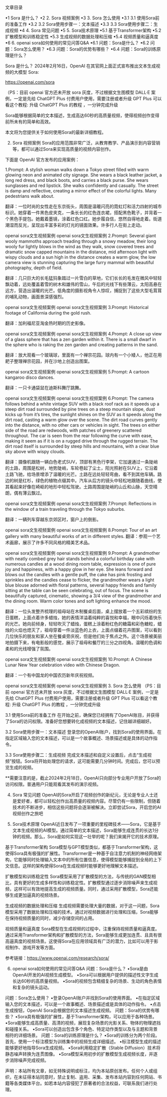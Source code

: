 文章目录

•1 Sora 是什么？
•2 2. Sora 视频案例
•3 3. Sora 怎么使用
•3.1 3.1 使用Sora前的准备工作
•3.2 3.2 Sora使用步骤一：文本描述
•3.3 3.3 Sora使用步骤二：生成视频
•4 4. Sora 常见问题
•5 5. Sora技术原理
•5.1 基于Transformer架构
•5.2 扩散模型和训练稳定性
•5.3 生成视频的数据处理和压缩
•5.4 视频质量和逼真度
•6 6. openai sora如何使用的常见问答Q&A
•6.1 问题：Sora是什么？
•6.2 问题：Sora怎么使用？
•6.3 问题：Sora的优势有哪些？
•6.4 问题：Sora的训练原理是什么？

Sora 是什么？
2024年2月16日，OpenAI 在其官网上面正式宣布推出文本生成视频的大模型 Sora:

https://openai.com/sora

（PS：目前 openai 官方还未开放 sora 灰度，不过根据文生图模型 DALL·E 案例，一定是先给 ChatGPT Plus 付费用户使用，需要注册或者升级 GPT Plus 可以看这个教程: 升级 ChatGPT Plus 的教程 ，一分钟完成升级

Sora能够根据简单的文本描述，生成高达60秒的高质量视频，使得视频创作变得前所未有的简单和高效。

本文将为您提供关于如何使用Sora的最新详细教程。

2. Sora 视频案例
Sora的应用范围非常广泛，从教育教学、产品演示到内容营销等，都可以通过Sora来实现高质量的视频内容创作。

下面是 OpenAI 官方发布的应用案例：

1.Prompt: A stylish woman walks down a Tokyo street filled with warm glowing neon and animated city signage. She wears a black leather jacket, a long red dress, and black boots, and carries a black purse. She wears sunglasses and red lipstick. She walks confidently and casually. The street is damp and reflective, creating a mirror effect of the colorful lights. Many pedestrians walk about.

翻译：一位时尚的女性走在东京街头，周围是温暖闪亮的霓虹灯和活力四射的城市标识。她穿着一件黑色皮夹克，一条长长的红色连衣裙，搭配黑色靴子，并背着一个黑色手提包。她戴着墨镜，涂着红色口红。她步履自信，悠然自得地走着。街道潮湿而反光，呈现出丰富多彩的灯光的镜面效果。许多行人在街上走动。

openai sora文生视频案例
openai sora文生视频案例
2.Prompt: Several giant wooly mammoths approach treading through a snowy meadow, their long wooly fur lightly blows in the wind as they walk, snow covered trees and dramatic snow capped mountains in the distance, mid afternoon light with wispy clouds and a sun high in the distance creates a warm glow, the low camera view is stunning capturing the large furry mammal with beautiful photography, depth of field.

翻译：几只巨大的长毛猛犸象踏过一片雪白的草地，它们长长的毛发在微风中轻轻飘动着，远处覆盖着雪的树木和雄伟的雪山，午后的光线下有些薄云，太阳高悬在远方，营造出温暖的光芒。低角度的摄影视角令人惊叹，捕捉到了这些大型毛茸茸的哺乳动物，画面景深感强烈。

openai sora文生视频案例
openai sora文生视频案例
3.Prompt: Historical footage of California during the gold rush.

翻译：加利福尼亚淘金热时期的历史影像。

openai sora文生视频案例
openai sora文生视频案例
4.Prompt: A close up view of a glass sphere that has a zen garden within it. There is a small dwarf in the sphere who is raking the zen garden and creating patterns in the sand.

翻译：放大观看一个玻璃球，里面有一个禅宗花园。球内有一个小矮人，他正在用耙子整理禅宗花园，并在沙地上创造出图案。

openai sora文生视频案例
openai sora文生视频案例
5.Prompt: A cartoon kangaroo disco dances.

翻译：一只卡通袋鼠在迪斯科舞厅跳舞。

openai sora文生视频案例
openai sora文生视频案例
6.Prompt: The camera follows behind a white vintage SUV with a black roof rack as it speeds up a steep dirt road surrounded by pine trees on a steep mountain slope, dust kicks up from it’s tires, the sunlight shines on the SUV as it speeds along the dirt road, casting a warm glow over the scene. The dirt road curves gently into the distance, with no other cars or vehicles in sight. The trees on either side of the road are redwoods, with patches of greenery scattered throughout. The car is seen from the rear following the curve with ease, making it seem as if it is on a rugged drive through the rugged terrain. The dirt road itself is surrounded by steep hills and mountains, with a clear blue sky above with wispy clouds.

翻译：摄像机跟随一辆白色老式SUV，顶部有黑色行李架，它加速通过一条陡峭的土路，周围是松树，地势陡峭，车轮卷起了尘土，阳光照射在SUV上，它沿着土路飞驰，给场景增添了温暖的光芒。土路在远处轻轻弯曲，看不到其他车辆。路边的树是红杉，绿色的植物点缀其中。汽车从后方的镜头中轻松地跟随着曲线，使其看起来好像在崎岖的地形中轻松驾驶。土路周围是陡峭的山丘和山脉，天空晴朗，偶有薄云飘过。

openai sora文生视频案例
openai sora文生视频案例
7.Prompt: Reflections in the window of a train traveling through the Tokyo suburbs.

翻译：一辆列车穿越东京郊区时，窗户上的倒影。

openai sora文生视频案例
openai sora文生视频案例
8.Prompt: Tour of an art gallery with many beautiful works of art in different styles.
翻译：参观一个艺术画廊，展示了许多不同风格的精美艺术品。

openai sora文生视频案例
openai sora文生视频案例
9.Prompt: A grandmother with neatly combed grey hair stands behind a colorful birthday cake with numerous candles at a wood dining room table, expression is one of pure joy and happiness, with a happy glow in her eye. She leans forward and blows out the candles with a gentle puff, the cake has pink frosting and sprinkles and the candles cease to flicker, the grandmother wears a light blue blouse adorned with floral patterns, several happy friends and family sitting at the table can be seen celebrating, out of focus. The scene is beautifully captured, cinematic, showing a 3/4 view of the grandmother and the dining room. Warm color tones and soft lighting enhance the mood.

翻译：一位头发整齐梳理的祖母站在木制餐桌后面，桌上摆放着一个五彩缤纷的生日蛋糕，上面点着许多蜡烛，她的表情洋溢着纯粹的喜悦和幸福，眼中闪烁着快乐的光芒。她向前倾身，轻轻吹灭了蜡烛，蛋糕上涂着粉红色的糖霜和彩色糖粒，蜡烛的火焰也熄灭了，祖母穿着一件淡蓝色的上衣，上面点缀着花卉图案，可以看到几位快乐的朋友和家人坐在餐桌旁庆祝，但是他们处于焦点之外。这个场景被美丽地拍摄下来，有电影般的感觉，展示了祖母和餐厅的三分之四视角。温暖的色调和柔和的光线增强了氛围。

openai sora文生视频案例
openai sora文生视频案例
10.Prompt: A Chinese Lunar New Year celebration video with Chinese Dragon.

翻译：一个有中国龙的中国农历新年庆祝视频。

openai sora文生视频案例
openai sora文生视频案例
3. Sora 怎么使用
（PS：目前 openai 官方还未开放 sora 灰度，不过根据文生图模型 DALL·E 案例，一定是先给 ChatGPT Plus 付费用户使用，需要注册或者升级 GPT Plus 可以看这个教程: 升级 ChatGPT Plus 的教程 ，一分钟完成升级

3.1 使用Sora前的准备工作
在开始之前，确保您已经拥有了OpenAI账目，并获得了Sora的访问权限。准备好您想要转化成视频的文本描述，记住越详细越好。

3.2 Sora使用步骤一：文本描述
登录您的OpenAI账户，找到Sora的使用界面。在指定区域输入您的文本描述，可以是一个故事概述、场景描述或是具体的动作指令。

3.3 Sora使用步骤二：生成视频
完成文本描述和自定义设置后，点击“生成视频”按钮。Sora将开始处理您的请求，这可能需要几分钟时间。完成后，您可以预览生成的视频。

**需要注意的是，截止2024年2月18日，OpenAI只向部分专业用户开放了Sora的访问权限。普通用户只能观看其发布的演示视频。

4. Sora 常见问题
OpenAI的Sora开启了视频创作的新纪元，无论是专业人士还是爱好者，都可以轻松创作出高质量的视频内容。尽管仍有一些限制，但随着技术的不断进步，相信这些问题将会逐渐被解决。立即尝试Sora，开启您的AI视频创作之旅吧

5. Sora技术原理
OpenAI近日发布了一项重要的里程碑技术——Sora，它是基于文本生成视频的AI模型。通过简单的文本描述，Sora能够生成连贯的长达1分钟的视频。那么，Sora是如何实现这一壮举的呢？我们来揭开它的技术原理。

基于Transformer架构
Sora模型与GPT模型类似，都基于Transformer架构，这使得Sora具有极强的扩展性。Transformer是一种基于自注意力机制的神经网络架构，它能够同时处理输入文本中的所有位置信息，使得模型能够捕捉到全局的上下文信息。这样的架构使得Sora在生成视频时能够更好地理解文本描述。

扩散模型和训练稳定性
Sora模型采用了扩散模型的方法，与传统的GAN模型相比，具有更好的生成多样性和训练稳定性。扩散模型通过逐步消除噪声来生成视频，这样可以有效地提高生成的视频质量。同时，通过采用扩散模型，Sora还能够生成更加逼真的视频场景。

生成视频的数据处理和压缩
生成视频需要处理大量的数据，对于这一问题，Sora模型采用了数据处理和压缩的技术。通过对视频数据进行处理和压缩，Sora能够在保持视频质量的同时，减少存储空间的占用。

视频质量和逼真度
Sora模型在生成视频的过程中，注重保持视频质量和逼真度。通过采用Transformer架构和扩散模型的方法，Sora能够生成更加连贯、且具有很高逼真度的视频场景。这使得Sora在应用领域具有广泛的潜力，比如可以用于影视制作、游戏开发等方面。

参考链接：https://www.openai.com/research/sora/

6. openai sora如何使用的常见问答Q&A
问题：Sora是什么？
•Sora是由OpenAI开发的AI视频生成模型。
•Sora可以根据用户提供的描述性文字生成长达60秒的高质量视频。
•Sora的视频包含精细复杂的场景、生动的角色表情和复杂的镜头运动。

问题：Sora怎么使用？
•登录OpenAI账户并找到Sora的使用界面。
•在指定区域输入您的文本描述，可以是一个故事概述、场景描述或是具体的动作指令。
•点击生成按钮，OpenAI Sora会根据您的文本描述生成视频。
问题：Sora的优势有哪些？
•Sora具有极强的扩展性，基于Transformer架构，可以应用于各种场景。
•Sora能够生成高质量、高清的视频，展现复杂场景的光影关系、物体的物理遮挡和碰撞关系。
•Sora可以创造出包含多个角色、特定动作类型以及与主题和背景相符的详细场景。
问题：Sora的训练原理是什么？
•Sora的训练分为两个阶段。首先，使用一个标注模型为训练集中的视频生成详细描述。
•标注模型生成的描述能够更好地指导Sora生成视频。
•Sora利用稳定扩散（Stable Diffusion）技术将静态噪声转换为连贯图像。
•Sora模型采用初步的扩散模型生成视频长度，并逐步消除噪声完成视频。

声明：本站所有文章，如无特殊说明或标注，均为本站原创发布。任何个人或组织，在未征得本站同意时，禁止复制、盗用、采集、发布本站内容到任何网站、书籍等各类媒体平台。如若本站内容侵犯了原著者的合法权益，可联系我们进行处理。
